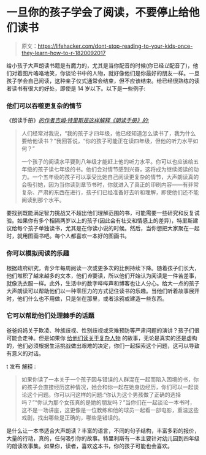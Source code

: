 # 一旦你的孩子学会了阅读，不要停止给他们读书

> 原文：<https://lifehacker.com/dont-stop-reading-to-your-kids-once-they-learn-how-to-r-1820092017>

给小孩子大声朗读书籍是有魔力的，尤其是当你配音的时候(你已经*让*配音了)，他们对着图片咯咯地笑，你谈论书中的人物，就好像他们是你最好的朋友一样。一旦孩子学会自己阅读，这种亲子仪式通常会结束，但不应该结束。给已经很熟练的读者读书有很大的好处，即使是 14 岁以下。以下是一些例子:

### 他们可以吞噬更复杂的情节

《朗读手册》[*的作者吉姆·特里斯是这样解释《朗读手册》的:*](https://www.amazon.com/Read-Aloud-Handbook-Seventh-Jim-Trelease/dp/014312160X/ref=pd_sim_14_1?_encoding=UTF8&asc_campaign=InlineText&asc_refurl=https://lifehacker.com/dont-stop-reading-to-your-kids-once-they-learn-how-to-r-1820092017&asc_source=&dpID=51qkVfcvu9L&dpSrc=detail&preST=_SY291_BO1,204,203,200_QL40_&psc=1&refRID=6T07V2S8XHHJQWHKSZNH&tag=kinjalifehackerlink-20)

> 人们经常对我说，“我的孩子才四年级，他已经知道怎么读书了，我为什么要给他读书？”我回答说，“你的孩子可能正在读四年级，但他的听力水平如何？”
> 
> 一个孩子的阅读水平要到八年级才能赶上他的听力水平。你可以也应该给五年级的孩子读七年级的书。他们会对情节感到兴奋，这将成为继续阅读的动力。一个五年级的孩子可以享受比她自己阅读更复杂的情节，大声朗读真的会吸引她，因为当你读到章节书时，你就进入了真正的印刷内容——有非常复杂、严肃的东西在进行，孩子们已经准备好去听和理解，即使他们还不能阅读到那个水平。



要找到既能满足智力挑战又不超出他们理解范围的书，可能需要一些研究和反复试验。如果你有多个相隔两岁以上的孩子(因此会有社交和情感上的差异)，特里斯建议给每个孩子单独读书，尤其是在你读小说的时候。然后，当你想把大家聚在一起时，就用图画书吧。每个人都喜欢一本好的图画书。

### 你可以模拟阅读的乐趣

根据政府研究，青少年每周阅读一次或更多次的比例持续下降。随着孩子们长大，他们堆积了越来越多的文本，他们*有*要读，所以他们开始认为阅读是一件苦差事，就像洗衣服一样。此外，生活中的数字哔哔声和博客也让人分心。给大一点的孩子大声朗读可以帮助他们以一种零压力的方式记住读书的乐趣。当他们听着故事展开时，他们什么也不用做，只是坐在那里，或者涂鸦或建造一些东西。

### 它可以帮助他们处理棘手的话题

爸爸妈妈关于欺凌、种族歧视、性别歧视或灾难预防等严肃问题的演讲？孩子们很可能会走神。但是如果你 [给他们读关于复杂人物](https://offspring.lifehacker.com/11-kids-books-that-will-help-them-understand-the-strugg-1797940769#_ga=2.127909581.1736887660.1509322162-21963309.1506530761) 的故事，无论是真实的还是虚构的，他们必须根据生活挑战做出艰难的决定，你们一起探索这个问题，这可以导致有意义的对话。

t 发布 [解释](https://www.greatschools.org/gk/articles/read-aloud-to-children/) :

> 如果你读了一本关于一个孩子因与错误的人群混在一起而陷入困境的书，你的孩子会直接经历这种情况，她会和你一起在她身边经历，你们可以一起谈论这个问题。你可以问这样的问题:“你认为这个男孩做了正确的选择吗？”“你认为那个女孩真的是她的朋友吗？”当你们在一起谈论一本书时，这不是一场讲座，这更像是一位教练和他的球员一起看一部电影，重温这些戏剧，找出哪些是正确的，哪些是错误的。

是什么让一本书适合大声朗读？丰富的语言，不同的句子结构，丰富多彩的报价，大量的行动，真的，任何吸引你的故事。特里利斯有一本主要针对幼儿园到四年级的朗读故事集。如果你，读者，喜欢这本书，你的孩子可能也会喜欢。